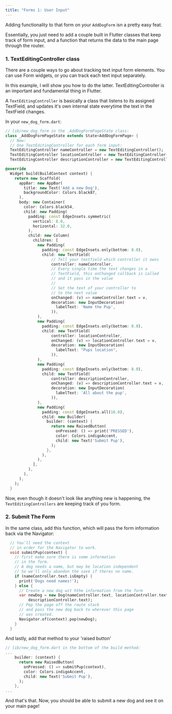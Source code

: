 ```yaml
---
title: "Forms 1: User Input"
---
```


Adding functionality to that form on your `AddDogForm` isn a pretty easy feat.

Essentially, you just need to add a couple built in Flutter classes that keep track of form input, and a function that returns the data to the main page through the router.

### 1. TextEditingController class

There are a couple ways to go about tracking text input form elements. You can use Form widgets, or you can track each text input separately.

In this example, I will show you how to do the latter. TextEditingController is an important and fundamental thing in Flutter.

A `TextEditingController` is basically a class that listens to its assigned TextField, and updates it's own internal state everytime the text in the TextField changes.

In your `new_dog_form.dart`:

```dart
// lib/new_dog_form in the _AddDogFormPageState class:
class _AddDogFormPageState extends State<AddDogFormPage> {
  // New:
  // One TextEditingController for each form input:
  TextEditingController nameController = new TextEditingController();
  TextEditingController locationController = new TextEditingController();
  TextEditingController descriptionController = new TextEditingController();

@override
  Widget build(BuildContext context) {
    return new Scaffold(
      appBar: new AppBar(
        title: new Text('Add a new Dog'),
        backgroundColor: Colors.black87,
      ),
      body: new Container(
        color: Colors.black54,
        child: new Padding(
          padding: const EdgeInsets.symmetric(
            vertical: 8.0,
            horizontal: 32.0,
          ),
          child: new Column(
            children: [
              new Padding(
                padding: const EdgeInsets.only(bottom: 8.0),
                child: new TextField(
                    // Tell your textfield which controller it owns
                    controller: nameController,                         // new
                    // Every single time the text changes in a
                    // TextField, this onChanged callback is called
                    // and it pass in the value
                    //
                    // Set the text of your controller to
                    // to the next value
                    onChanged: (v) => nameController.text = v,          // new
                    decoration: new InputDecoration(
                      labelText: 'Name the Pup',
                    )),
              ),
              new Padding(
                padding: const EdgeInsets.only(bottom: 8.0),
                child: new TextField(
                    controller: locationController,                     // new
                    onChanged: (v) => locationController.text = v,      // new
                    decoration: new InputDecoration(
                      labelText: "Pups location",
                    )),
              ),
              new Padding(
                padding: const EdgeInsets.only(bottom: 8.0),
                child: new TextField(
                    controller: descriptionController,                  // new
                    onChanged: (v) => descriptionController.text = v,   // new
                    decoration: new InputDecoration(
                      labelText: 'All about the pup',
                    )),
              ),
              new Padding(
                padding: const EdgeInsets.all(16.0),
                child: new Builder(
                  builder: (context) {
                    return new RaisedButton(
                      onPressed: () => print('PRESSED'),
                      color: Colors.indigoAccent,
                      child: new Text('Submit Pup'),
                    );
                  },
                ),
              ),
            ],
          ),
        ),
      ),
    );
  }
```

Now, even though it doesn't look like anything new is happening, the `TextEditingControllers` are keeping track of you form.

### 2. Submit The Form

In the same class, add this function, which will pass the form information back via the Navigator:

```dart
  // You'll need the context
  // in order for the Navigator to work.
  void submitPup(context) {
    // first make sure there is some information
    // in the form.
    // A dog needs a name, but may be location independent
    // So we'll only abandon the save if theres no name.
    if (nameController.text.isEmpty) {
      print('Dogs need names!');
    } else {
      // Create a new dog wit hthe information from the form
      var newDog = new Dog(nameController.text, locationController.text,
          descriptionController.text);
      // Pop the page off the route stack
      // and pass the new dog back to wherever this page
      // was created.
      Navigator.of(context).pop(newDog);
    }
  }
```

And lastly, add that method to your 'raised button'

```dart
// lib/new_dog_form.dart in the bottom of the build method:
...
    builder: (context) {
      return new RaisedButton(
        onPressed: () => submitPup(context),                            // new
        color: Colors.indigoAccent,
        child: new Text('Submit Pup'),
      );
    },
...
```

And that's that. Now, you should be able to submit a new dog and see it on your main page!
